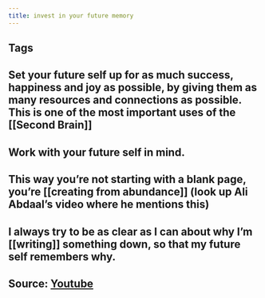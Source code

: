 ```yaml
---
title: invest in your future memory
---
```


## Tags
## Set your future self up for as much success, happiness and joy as possible, by giving them as many resources and connections as possible. This is one of the most important uses of the [[Second Brain]]
## Work with your future self in mind.
## This way you’re not starting with a blank page, you’re [[creating from abundance]] (look up Ali Abdaal’s video where he mentions this)
## I always try to be as clear as I can about why I’m [[writing]] something down, so that my future self remembers why.
## Source: [Youtube](https://youtu.be/96pSnIo4nDg)
